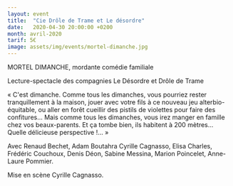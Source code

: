 ```yaml
---
layout: event
title:  "Cie Drôle de Trame et Le désordre"
date:   2020-04-30 20:00:00 +0200
month: avril-2020
tarif: 5€
image: assets/img/events/mortel-dimanche.jpg
---
```


MORTEL DIMANCHE, mordante comédie familiale

Lecture-spectacle des compagnies Le Désordre et Drôle de Trame

« C'est dimanche. Comme tous les dimanches, vous pourriez rester tranquillement à la maison, jouer avec votre fils à ce nouveau jeu alterbio-équitable, ou aller en forêt cueillir des pistils de violettes pour faire des confitures... Mais comme tous les dimanches, vous irez manger en famille chez vos beaux-parents. Et ça tombe bien, ils habitent à 200 mètres... Quelle délicieuse perspective !... »

Avec Renaud Bechet, Adam Boutahra Cyrille Cagnasso, Elisa Charles, Frédéric Couchoux, Denis Déon, Sabine Messina, Marion Poincelet, Anne-Laure Pommier.

Mise en scène Cyrille Cagnasso.